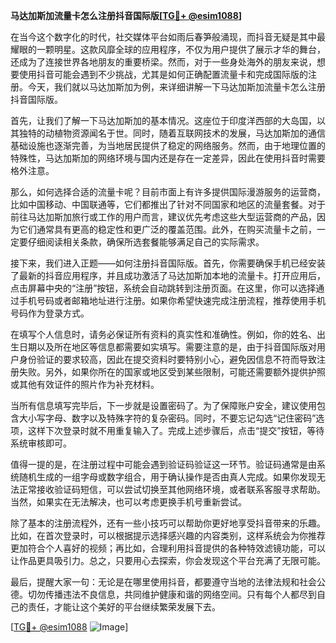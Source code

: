 **马达加斯加流量卡怎么注册抖音国际版[[TG💪+ @esim1088](https://t.me/s/esim1088)]**

在当今这个数字化的时代，社交媒体平台如雨后春笋般涌现，而抖音无疑是其中最耀眼的一颗明星。这款风靡全球的应用程序，不仅为用户提供了展示才华的舞台，还成为了连接世界各地朋友的重要桥梁。然而，对于一些身处海外的朋友来说，想要使用抖音可能会遇到不少挑战，尤其是如何正确配置流量卡和完成国际版的注册。今天，我们就以马达加斯加为例，来详细讲解一下马达加斯加流量卡怎么注册抖音国际版。

首先，让我们了解一下马达加斯加的基本情况。这座位于印度洋西部的大岛国，以其独特的动植物资源闻名于世。同时，随着互联网技术的发展，马达加斯加的通信基础设施也逐渐完善，为当地居民提供了稳定的网络服务。然而，由于地理位置的特殊性，马达加斯加的网络环境与国内还是存在一定差异，因此在使用抖音时需要格外注意。

那么，如何选择合适的流量卡呢？目前市面上有许多提供国际漫游服务的运营商，比如中国移动、中国联通等，它们都推出了针对不同国家和地区的流量套餐。对于前往马达加斯加旅行或工作的用户而言，建议优先考虑这些大型运营商的产品，因为它们通常具有更高的稳定性和更广泛的覆盖范围。此外，在购买流量卡之前，一定要仔细阅读相关条款，确保所选套餐能够满足自己的实际需求。

接下来，我们进入正题——如何注册抖音国际版。首先，你需要确保手机已经安装了最新的抖音应用程序，并且成功激活了马达加斯加本地的流量卡。打开应用后，点击屏幕中央的“注册”按钮，系统会自动跳转到注册页面。在这里，你可以选择通过手机号码或者邮箱地址进行注册。如果你希望快速完成注册流程，推荐使用手机号码作为登录方式。

在填写个人信息时，请务必保证所有资料的真实性和准确性。例如，你的姓名、出生日期以及所在地区等信息都需要如实填写。需要注意的是，由于抖音国际版对用户身份验证的要求较高，因此在提交资料时要特别小心，避免因信息不符而导致注册失败。另外，如果你所在的国家或地区受到某些限制，可能还需要额外提供护照或其他有效证件的照片作为补充材料。

当所有信息填写完毕后，下一步就是设置密码了。为了保障账户安全，建议使用包含大小写字母、数字以及特殊字符的复杂密码。同时，不要忘记勾选“记住密码”选项，这样下次登录时就不用重复输入了。完成上述步骤后，点击“提交”按钮，等待系统审核即可。

值得一提的是，在注册过程中可能会遇到验证码验证这一环节。验证码通常是由系统随机生成的一组字母或数字组合，用于确认操作是否由真人完成。如果你发现无法正常接收验证码短信，可以尝试切换至其他网络环境，或者联系客服寻求帮助。当然，如果实在无法解决，也可以考虑更换手机号重新尝试。

除了基本的注册流程外，还有一些小技巧可以帮助你更好地享受抖音带来的乐趣。比如，在首次登录时，可以根据提示选择感兴趣的内容类别，这样系统会为你推荐更加符合个人喜好的视频；再比如，合理利用抖音提供的各种特效滤镜功能，可以让作品更具吸引力。总之，只要用心去探索，你会发现这个平台充满了无限可能。

最后，提醒大家一句：无论是在哪里使用抖音，都要遵守当地的法律法规和社会公德。切勿传播违法不良信息，共同维护健康和谐的网络空间。只有每个人都尽到自己的责任，才能让这个美好的平台继续繁荣发展下去。

[[TG💪+ @esim1088](https://t.me/s/esim1088) ![Image](https://i.postimg.cc/4NQfJmqS/Snipaste-2025-05-13-00-14-12.png)]